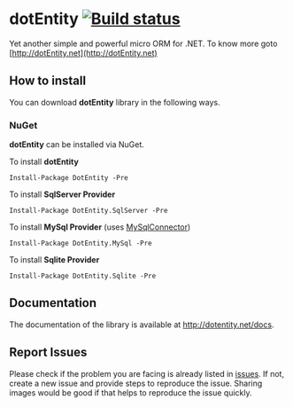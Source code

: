 # dotEntity [![Build status](https://ci.appveyor.com/api/projects/status/74u92nek2pldu5wg?svg=true)](https://ci.appveyor.com/project/Apexol/dotentity)

Yet another simple and powerful micro ORM for .NET. To know more goto [http://dotEntity.net](http://dotEntity.net)

## How to install
You can download **dotEntity** library in the following ways.

### NuGet
**dotEntity** can be installed via NuGet.

To install **dotEntity**
```
Install-Package DotEntity -Pre
```
To install **SqlServer Provider**
```
Install-Package DotEntity.SqlServer -Pre
```
To install **MySql Provider** (uses [MySqlConnector](https://github.com/mysql-net/MySqlConnector?target=_blank))
```
Install-Package DotEntity.MySql -Pre
```
To install **Sqlite Provider**
```
Install-Package DotEntity.Sqlite -Pre
```
## Documentation
The documentation of the library is available at http://dotentity.net/docs.

## Report Issues
Please check if the problem you are facing is already listed in [issues](https://github.com/RoastedBytes/dotEntity/issues). If not, create a new issue and provide steps to reproduce the issue. Sharing images would be good if that helps to reproduce the issue quickly.
